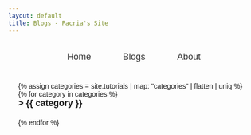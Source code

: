 ```yaml
---
layout: default
title: Blogs - Pacria's Site
---
```


<style>
  .navigation {
    text-align: center;
    padding: 20px 0;
    font-family: Arial, sans-serif;
  }
  .navigation a {
    margin: 0 30px;
    text-decoration: none;
    color: #333;
    font-size: 18px;
  }
  .content {
    max-width: 800px;
    margin: 0 auto;
    padding: 20px;
    font-family: Arial, sans-serif;
  }
  .category {
    margin-bottom: 20px;
  }
  .category-header {
    cursor: pointer;
    font-size: 18px;
    font-weight: bold;
    margin-bottom: 10px;
  }
  .category-header::before {
    content: "> ";
  }
  .category-content {
    margin-left: 20px;
    display: none;
  }
  .category.active .category-content {
    display: block;
  }
  .article-item {
    margin-bottom: 10px;
    list-style-type: none;
  }
  .article-item::before {
    content: "· ";
  }
  .article-date {
    color: #666;
    font-size: 14px;
    margin-right: 10px;
  }
  .article-tags {
    display: inline-block;
    color: #888;
    font-size: 12px;
    margin-left: 10px;
  }
</style>

<div class="navigation">
  <a href="index.html">Home</a>
  <a href="blogs.html">Blogs</a>
  <a href="about.html">About</a>
</div>

<div class="content">
  {% assign categories = site.tutorials | map: "categories" | flatten | uniq %}
  {% for category in categories %}
  <div class="category">
    <div class="category-header" onclick="toggleCategory(this)">{{ category }}</div>
    <div class="category-content">
      <ul style="padding-left: 0;">
        {% assign category_posts = site.tutorials | where_exp: "item", "item.categories contains category" %}
        {% for post in category_posts %}
        <li class="article-item">
          <span class="article-date">{{ post.date | date: "%Y-%m-%d" }}</span>
          <a href="{{ post.url | relative_url }}">{{ post.title }}</a>
          <span class="article-tags">
            {% for tag in post.tags %}
            <span class="tag">{{ tag }}</span>
            {% endfor %}
          </span>
        </li>
        {% endfor %}
      </ul>
    </div>
  </div>
  {% endfor %}
</div>

<script>
  function toggleCategory(element) {
    const parentCategory = element.parentElement;
    parentCategory.classList.toggle('active');
  }
  
  // Open the first category by default
  document.addEventListener('DOMContentLoaded', function() {
    const firstCategory = document.querySelector('.category');
    if (firstCategory) {
      firstCategory.classList.add('active');
    }
  });
</script>